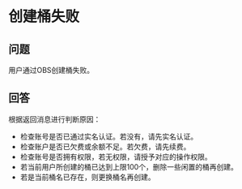 # 创建桶失败<a name="zh-cn_topic_0068009037"></a>

## 问题<a name="section60232767"></a>

用户通过OBS创建桶失败。

## 回答<a name="section5223998"></a>

根据返回消息进行判断原因：

-   检查账号是否已通过实名认证。若没有，请先实名认证。
-   检查账户是否已欠费或余额不足。若欠费，请先续费。
-   检查账号是否拥有权限，若无权限，请授予对应的操作权限。
-   若当前用户所创建的桶已达到上限100个，删除一些闲置的桶再创建。
-   若是当前桶名已存在，则更换桶名再创建。

